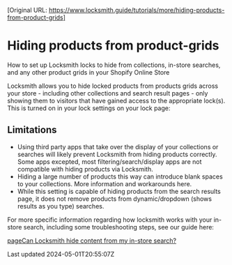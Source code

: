 [Original URL: https://www.locksmith.guide/tutorials/more/hiding-products-from-product-grids]

# Hiding products from product-grids

How to set up Locksmith locks to hide from collections, in-store searches, and any other product grids in your Shopify Online Store

Locksmith allows you to hide locked products from products grids across your store - including other collections and search result pages - only showing them to visitors that have gained access to the appropriate lock(s). This is turned on in your lock settings on your lock page:

## Limitations

- Using third party apps that take over the display of your collections or searches will likely prevent Locksmith from hiding products correctly. Some apps excepted, most filtering/search/display apps are not compatible with hiding products via Locksmith.
- Hiding a large number of products this way can introduce blank spaces to your collections. More information and workarounds here.
- While this setting is capable of hiding products from the search results page, it does not remove products from dynamic/dropdown (shows results as you type) searches.

For more specific information regarding how locksmith works with your in-store search, including some troubleshooting steps, see our guide here:

[pageCan Locksmith hide content from my in-store search?](/faqs/can-locksmith-hide-content-from-my-in-store-search)

Last updated 2024-05-01T20:55:07Z